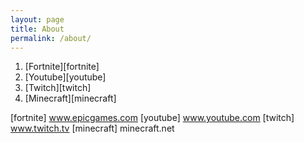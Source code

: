 ```yaml
---
layout: page
title: About
permalink: /about/
---
```


1. [Fortnite][fortnite]
2. [Youtube][youtube]
3. [Twitch][twitch]
4. [Minecraft][minecraft] 

[fortnite] www.epicgames.com
[youtube] www.youtube.com
[twitch] www.twitch.tv
[minecraft] minecraft.net
